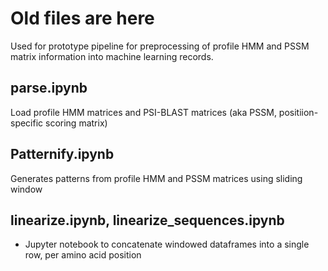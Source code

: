 # Old files are here
Used for prototype pipeline for preprocessing of profile HMM and PSSM matrix information into machine learning records.


## parse.ipynb
Load profile HMM matrices and PSI-BLAST matrices (aka PSSM, positiion-specific scoring matrix)

## Patternify.ipynb
Generates patterns from profile HMM and PSSM matrices using sliding window

## linearize.ipynb, linearize_sequences.ipynb
* Jupyter notebook to concatenate windowed dataframes into a single row, per amino acid position

